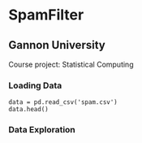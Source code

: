 # SpamFilter
## Gannon University
Course project: Statistical Computing

### Loading Data
```
data = pd.read_csv('spam.csv')
data.head()
```

### Data Exploration
